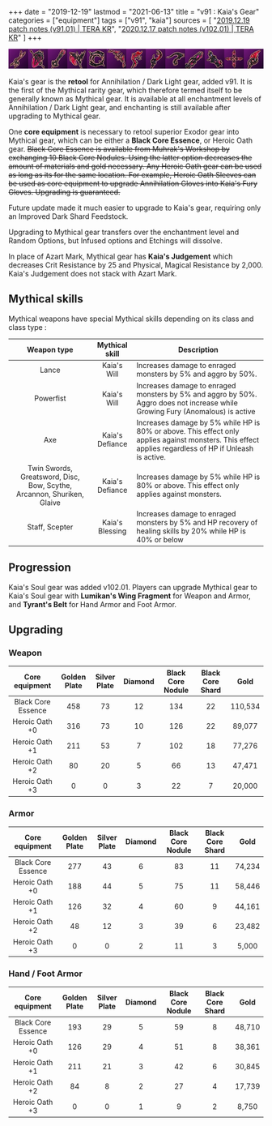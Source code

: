 +++
date = "2019-12-19"
lastmod = "2021-06-13"
title = "v91 : Kaia's Gear"
categories = ["equipment"]
tags = ["v91", "kaia"]
sources = [
  "[2019.12.19 patch notes (v91.01) | TERA KR](/en/patch/2019/v91-01/)",
  "[2020.12.17 patch notes (v102.01) | TERA KR](/en/patch/2020/v102-01/)"
]
+++

[1]: /images/equipment/91_icon.png

![1]

Kaia's gear is the **retool** for Annihilation / Dark Light gear, added v91. It is the first of the Mythical rarity gear, which therefore termed itself to be generally known as Mythical gear. It is available at all enchantment levels of Annihilation / Dark Light gear, and enchanting is still available after upgrading to Mythical gear.

One **core equipment** is necessary to retool superior Exodor gear into Mythical gear, which can be either a **Black Core Essence**, or Heroic Oath gear. ~~Black Core Essence is available from Muhrak's Workshop by exchanging 10 Black Core Nodules. Using the latter option decreases the amount of materials and gold necessary. Any Heroic Oath gear can be used as long as its for the same location. For example, Heroic Oath Sleeves can be used as core equipment to upgrade Annihilation Gloves into Kaia's Fury Gloves. Upgrading is guaranteed.~~

Future update made it much easier to upgrade to Kaia's gear, requiring only an Improved Dark Shard Feedstock.

Upgrading to Mythical gear transfers over the enchantment level and Random Options, but Infused options and Etchings will dissolve.

In place of Azart Mark, Mythical gear has **Kaia's Judgement** which decreases Crit Resistance by 25 and Physical, Magical Resistance by 2,000. Kaia's Judgement does not stack with Azart Mark.

## Mythical skills

Mythical weapons have special Mythical skills depending on its class and class type :

| Weapon type | Mythical skill | Description |
| :-: | :-: | - |
| Lance | Kaia's Will | Increases damage to enraged monsters by 5% and aggro by 50%. |
| Powerfist | Kaia's Will | Increases damage to enraged monsters by 5% and aggro by 50%. Aggro does not increase while Growing Fury (Anomalous) is active |
| Axe | Kaia's Defiance | Increases damage by 5% while HP is 80% or above. This effect only applies against monsters. This effect applies regardless of HP if Unleash is active. |
| Twin Swords, Greatsword, Disc, Bow, Scythe, Arcannon, Shuriken, Glaive | Kaia's Defiance | Increases damage by 5% while HP is 80% or above. This effect only applies against monsters. |
| Staff, Scepter | Kaia's Blessing | Increases damage to enraged monsters by 5% and HP recovery of healing skills by 20% while HP is 40% or below | 

## Progression

Kaia's Soul gear was added v102.01. Players can upgrade Mythical gear to Kaia's Soul gear with **Lumikan's Wing Fragment** for Weapon and Armor, and **Tyrant's Belt** for Hand Armor and Foot Armor.

## Upgrading

### Weapon

| Core equipment | Golden Plate | Silver Plate | Diamond | Black Core Nodule | Black Core Shard | Gold |
| :-: | :-: | :-: | :-: | :-: | :-: | :-: |
| Black Core Essence | 458 | 73 | 12 | 134 | 22 | 110,534 |
| Heroic Oath +0 | 316 | 73 | 10 | 126 | 22 | 89,077 |
| Heroic Oath +1 | 211 | 53 | 7 | 102 | 18 | 77,276 |
| Heroic Oath +2 | 80 | 20 | 5 | 66 | 13 | 47,471 |
| Heroic Oath +3 | 0 | 0 | 3 | 22 | 7 | 20,000 |

### Armor

| Core equipment | Golden Plate | Silver Plate | Diamond | Black Core Nodule | Black Core Shard | Gold |
| :-: | :-: | :-: | :-: | :-: | :-: | :-: |
| Black Core Essence | 277 | 43 | 6 | 83 | 11 | 74,234 |
| Heroic Oath +0 | 188 | 44 | 5 | 75 | 11 | 58,446 |
| Heroic Oath +1 | 126 | 32 | 4 | 60 | 9 | 44,161 |
| Heroic Oath +2 | 48 | 12 | 3 | 39 | 6 | 23,482 |
| Heroic Oath +3 | 0 | 0 | 2 | 11 | 3 | 5,000 |

### Hand / Foot Armor

| Core equipment | Golden Plate | Silver Plate | Diamond | Black Core Nodule | Black Core Shard | Gold |
| :-: | :-: | :-: | :-: | :-: | :-: | :-: |
| Black Core Essence | 193 | 29 | 5 | 59 | 8 | 48,710 |
| Heroic Oath +0 | 126 | 29 | 4 | 51 | 8 | 38,361 |
| Heroic Oath +1 | 211 | 21 | 3 | 42 | 6 | 30,845 |
| Heroic Oath +2 | 84 | 8 | 2 | 27 | 4 | 17,739 |
| Heroic Oath +3 | 0 | 0 | 1 | 9 | 2 | 8,750 |
